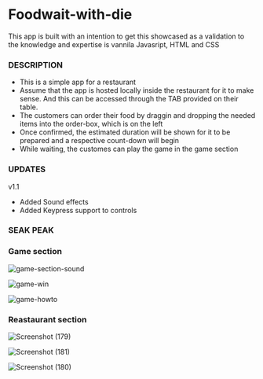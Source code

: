 # Foodwait-with-die
   This app is built with an intention to get this showcased as a validation to the knowledge and expertise is vannila Javasript, HTML and CSS
    
    
### DESCRIPTION
- This is a simple app for a restaurant
- Assume that the app is hosted locally inside the restaurant for it to make sense. And this can be accessed through the TAB provided on their table.
- The customers can order their food by draggin and dropping the needed items into the order-box, which is on the left
- Once confirmed, the estimated duration will be shown for it to be prepared and a respective count-down will begin
- While waiting, the customes can play the game in the game section

### UPDATES

v1.1 
   - Added Sound effects
   - Added Keypress support to controls


### SEAK PEAK

### Game section


![game-section-sound](https://user-images.githubusercontent.com/64712526/128625860-c138cdec-990c-47a2-8174-2f1b59868b2d.png)


![game-win](https://user-images.githubusercontent.com/64712526/128603478-ba52aa73-a606-4d2c-8fff-25c483b40bc5.png)


![game-howto](https://user-images.githubusercontent.com/64712526/128603479-25c4b758-9b2e-4055-9fea-dc0de18e1bec.png)


### Reastaurant section


![Screenshot (179)](https://user-images.githubusercontent.com/64712526/128658690-8be8d621-540f-4cd3-ba28-ace4e2462ccb.png)



![Screenshot (181)](https://user-images.githubusercontent.com/64712526/128658696-109c5b83-d6cc-433b-8c3a-45ae8be12c16.png)



![Screenshot (180)](https://user-images.githubusercontent.com/64712526/128658699-adaed008-65a0-4838-92d2-2239e57c5bc7.png)









